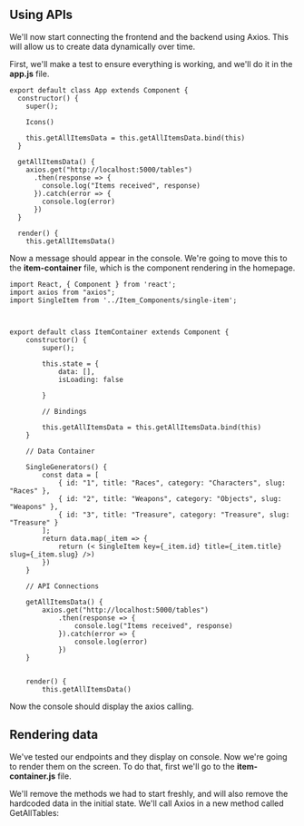 ## Using APIs

We'll now start connecting the frontend and the backend using Axios. This will allow us to create data dynamically over time.

First, we'll make a test to ensure everything is working, and we'll do it in the **app.js** file.

```
export default class App extends Component {
  constructor() {
    super();

    Icons()

    this.getAllItemsData = this.getAllItemsData.bind(this)
  }

  getAllItemsData() {
    axios.get("http://localhost:5000/tables")
      .then(response => {
        console.log("Items received", response)
      }).catch(error => {
        console.log(error)
      })
  }

  render() {
    this.getAllItemsData()
```

Now a message should appear in the console. We're going to move this to the **item-container** file, which is the component rendering in the homepage.

```
import React, { Component } from 'react';
import axios from "axios";
import SingleItem from '../Item_Components/single-item';



export default class ItemContainer extends Component {
    constructor() {
        super();

        this.state = {
            data: [],
            isLoading: false

        }

        // Bindings

        this.getAllItemsData = this.getAllItemsData.bind(this)
    }

    // Data Container

    SingleGenerators() {
        const data = [
            { id: "1", title: "Races", category: "Characters", slug: "Races" },
            { id: "2", title: "Weapons", category: "Objects", slug: "Weapons" },
            { id: "3", title: "Treasure", category: "Treasure", slug: "Treasure" }
        ];
        return data.map(_item => {
            return (< SingleItem key={_item.id} title={_item.title} slug={_item.slug} />)
        })
    }

    // API Connections

    getAllItemsData() {
        axios.get("http://localhost:5000/tables")
            .then(response => {
                console.log("Items received", response)
            }).catch(error => {
                console.log(error)
            })
    }


    render() {
        this.getAllItemsData()
```

Now the console should display the axios calling.

<!-- ##TODO: Create a way for me, as an admin, to delete user accounts. TBD when the project is delivered -->


## Rendering data

We've tested our endpoints and they display on console. Now we're going to render them on the screen. To do that, first we'll go to the **item-container.js** file.

We'll remove the methods we had to start freshly, and will also remove the hardcoded data in the initial state. We'll call Axios in a new method called GetAllTables: